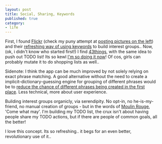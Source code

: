 ```yaml
---
layout: post
title: Social, Sharing, Keywords
published: true
category:
- life
---
```

First, I found [Flickr](http://www.flickr.com/) (check my puny attempt at [posting pictures on the left](http://blog.yanime.org/)) and their [refreshing way of using keywords](http://www.flickr.com/photos/tags) to build interest groups.. Now, (ok, i didn't know who started first!) I find [43things](http://www.43things.com/home/), with the same idea to push out TODO list! Its so kewl [I'm so doing it now](http://www.43things.com/people/view/choonkeat)! Of cos, girls can probably mutate it to do shopping lists as well..   
  
Sidenote: I think the app can be much improved by not solely relying on exact phrase matching. A good alternative without the need to create a implicit-dictionary-guessing engine for grouping of different phrases would be to [reduce the chance of different phrases being created in the first place](/articles/2004/05/11/feedback-and-faq). Less technical, more about user experience.  
  
Building interest groups organicly, via serendipity. No opt-in, no he-is-my-friend, no manual creation of groups - but in the words of [Moulin Rouge](http://www.imdb.com/title/tt0203009/), 'Come what may'. I'm building my TODO list, the crux isn't about having people share my TODO actions, but if there are people of common goals, all the better!  
  
I love this concept. Its so refreshing.. it begs for an even better, revolutionary use of it..

